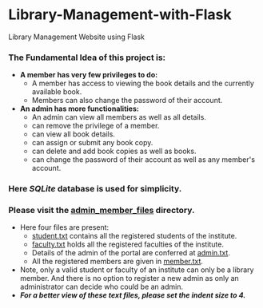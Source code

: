# Library-Management-with-Flask
Library Management Website using Flask

### The Fundamental Idea of this project is:
- **A member has very few privileges to do:**
  - A member has access to viewing the book details and the currently available book. 
  - Members can also change the password of their account.
- **An admin has more functionalities:**
  - An admin can view all members as well as all details.
  - can remove the privilege of a member.
  - can view all book details.
  - can assign or submit any book copy.
  - can delete and add book copies as well as books.
  - can change the password of their account as well as any member's account.

### Here ***SQLite*** database is used for simplicity.

### Please visit the [admin_member_files](https://github.com/SrtSaa/Library-Management-with-Flask/tree/master/admin_member_files) directory.
- Here four files are present:
  - [student.txt](https://github.com/SrtSaa/Library-Management-with-Flask/blob/master/admin_member_files/student.txt) 
  contains all the registered students of the institute.
  - [faculty.txt](https://github.com/SrtSaa/Library-Management-with-Flask/blob/master/admin_member_files/faculty.txt)
  holds all the registered faculties of the institute.
  - Details of the admin of the portal are conferred at [admin.txt](https://github.com/SrtSaa/Library-Management-with-Flask/blob/master/admin_member_files/admin.txt).
  - All the registered members are given in [member.txt](https://github.com/SrtSaa/Library-Management-with-Flask/blob/master/admin_member_files/member.txt).
- Note, only a valid student or faculty of an institute can only be a library member. And there is no option to register a new admin as only an administrator can decide who could be an admin.
- ***For a better view of these text files, please set the indent size to 4.***
